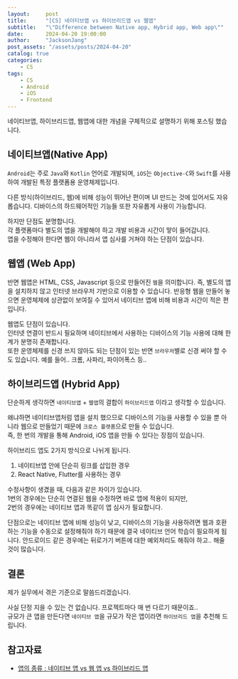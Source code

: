 ```yaml
---
layout:     post
title:      "[CS] 네이티브앱 vs 하이브리드앱 vs 웹앱"
subtitle:   "\"Difference between Native app, Hybrid app, Web app\""
date:       2024-04-20 19:00:00
author:     "JacksonJang"
post_assets: "/assets/posts/2024-04-20"
catalog: true
categories:
    - CS
tags:
    - CS
    - Android
    - iOS
    - Frontend
---
```

네이티브앱, 하이브리드앱, 웹앱에 대한 개념을 구체적으로 설명하기 위해 포스팅 했습니다.

## 네이티브앱(Native App)
`Android`는 주로 `Java`와 `Kotlin` 언어로 개발되며, `iOS`는 `Objective-C`와 `Swift`를 사용하여 개발된 특정 플랫폼용 운영체제입니다.

다른 방식(하이브리드, 웹)에 비해 성능이 뛰어난 편이며 UI 만드는 것에 있어서도 자유롭습니다. 디바이스의 하드웨어적인 기능들 또한 자유롭게 사용이 가능합니다.

하지만 단점도 분명합니다.
<br />
각 플랫폼마다 별도의 앱을 개발해야 하고 개발 비용과 시간이 맣이 들어갑니다.
<br />
앱을 수정해야 한다면 웹이 아니라서 앱 심사를 거쳐야 하는 단점이 있습니다.

## 웹앱 (Web App)
반면 웹앱은 HTML, CSS, Javascript 등으로 만들어진 `웹`을 의미합니다. 즉, 별도의 앱을 설치하지 않고 인터넷 브라우저 기반으로 이용할 수 있습니다. 반응형 웹을 만들어 놓으면 운영체제에 상관없이 보여질 수 있어서 네이티브 앱에 비해 비용과 시간이 적은 편입니다.

웹앱도 단점이 있습니다.
<br />
인터넷 연결이 반드시 필요하며 네이티브에서 사용하는 디바이스의 기능 사용에 대해 한계가 분명히 존재합니다.
<br />
또한 운영체제를 신경 쓰지 않아도 되는 단점이 있는 반면 `브라우저`별로 신경 써야 할 수도 있습니다. 예를 들어.. 크롬, 사파리, 파이어폭스 등..

## 하이브리드앱 (Hybrid App)
단순하게 생각하면 `네이티브앱` + `웹앱`의 결합이 `하이브리드앱` 이라고 생각할 수 있습니다.

왜냐하면 네이티브앱처럼 앱을 설치 했으므로 디바이스의 기능을 사용할 수 있을 뿐 아니라 웹으로 만들었기 때문에 `크로스 플랫폼`으로 만들 수 있습니다.
<br />
즉, 한 번의 개발을 통해 Android, iOS 앱을 만들 수 있다는 장점이 있습니다.

하이브리드 앱도 2가지 방식으로 나뉘게 됩니다.
<br />
1. 네이티브앱 안에 단순히 링크를 삽입한 경우
2. React Native, Flutter를 사용하는 경우

수정사항이 생겼을 때, 다음과 같은 차이가 있습니다.
<br />
1번의 경우에는 단순히 연결된 웹을 수정하면 바로 앱에 적용이 되지만,
<br />
2번의 경우에는 네이티브 앱과 똑같이 앱 심사가 필요합니다.

단점으로는 네이티브 앱에 비해 성능이 낮고, 디바이스의 기능을 사용하려면 웹과 호환하는 기능을 수동으로 설정해줘야 하기 때문에 결국 네이티브 언어 학습이 필요하게 됩니다. 안드로이드 같은 경우에는 뒤로가기 버튼에 대한 예외처리도 해줘야 하고.. 해줄 것이 많습니다.

## 결론
제가 실무에서 겪은 기준으로 말씀드리겠습니다.

사실 단정 지을 수 있는 건 없습니다. 프로젝트마다 매 번 다르기 때문이죠..
<br />
규모가 큰 앱을 만든다면 `네이티브 앱`을 규모가 작은 앱이라면 `하이브리드 앱`을 추천해 드립니다.

## 참고자료
- [앱의 종류 : 네이티브 앱 vs 웹 앱 vs 하이브리드 앱](https://blog.hectodata.co.kr/app_kinds)
